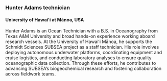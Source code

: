 ### **Hunter Adams** technician
#### University of Hawai'i at Mānoa, USA

Hunter Adams is an Ocean Technician with a B.S. in Oceanography from Texas A&M University and broad hands-on experience working aboard research vessels. At the University of Hawaiʻi Mānoa, he supports the Schmidt Sciences SUBSEA project as a staff technician. His role involves deploying autonomous underwater platforms, coordinating equipment and cruise logistics, and conducting laboratory analyses to ensure quality oceanographic data collection. Through these efforts, he contributes to advancing SUBSEA’s biogeochemical research and fostering collaboration across fieldwork teams.